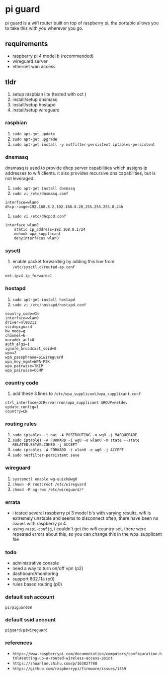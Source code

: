 # pi guard

pi guard is a wifi router built on top of raspberry pi, the portable allows you to take this with you wherever you go.

## requirements

* raspberry pi 4 model b (recommended)
* wireguard server
* ethernet wan access

## tldr

1.  setup raspbian lite (tested with oct )
1.  install/setup dnsmasq
1.  install/setup hostapd
1.  install/setup wireguard


### raspbian

1. `sudo apt-get update`
1. `sudo apt-get upgrade`
1. `sudo apt-get install -y netfilter-persistent iptables-persistent`

### dnsmasq

dnsmasq is used to provide dhcp server capabilities which assigns ip addresses to wifi clients.  it also provides recursive dns capabilities, but is not leveraged.

1.  `sudo apt-get install dnsmasq`
1.  `sudo vi /etc/dnsmasq.conf`

```
interface=wlan0
dhcp-range=192.168.8.2,192.168.8.20,255.255.255.0,24h
```

1.  `sudo vi /etc/dhcpcd.conf`

```
interface wlan0
    static ip_address=192.168.8.1/24
    nohook wpa_supplicant
    denyinterfaces wlan0
```

### sysctl

1.  enable packet forwarding by adding this line from `/etc/sysctl.d/routed-ap.conf`

```
net.ipv4.ip_forward=1
```


### hostapd

1.  `sudo apt-get install hostapd`
1.  `sudo vi /etc/hostapd/hostapd.conf`

```
country_code=CN
interface=wlan0
driver=nl80211
ssid=piguard
hw_mode=g
channel=6
macaddr_acl=0
auth_algs=1
ignore_broadcast_ssid=0
wpa=2
wpa_passphrase=piwireguard
wpa_key_mgmt=WPA-PSK
wpa_pairwise=TKIP
wpa_pairwise=CCMP

```

### country code

1.  add these 3 lines to `/etc/wpa_supplicant/wpa_supplicant.conf`

```
ctrl_interface=DIR=/var/run/wpa_supplicant GROUP=netdev
update_config=1
country=CN
```

### routing rules

1. `sudo iptables -t nat -A POSTROUTING -o wg0 -j MASQUERADE`
1. `sudo iptables -A FORWARD -i wg0 -o wlan0 -m state --state RELATED,ESTABLISHED -j ACCEPT`
1. `sudo iptables -A FORWARD -i wlan0 -o wg0 -j ACCEPT`
1. `sudo netfilter-persistent save`

### wireguard

1. `systemctl enable wg-quick@wg0`
1.  `chown -R root:root /etc/wireguard`
1.  `chmod -R og-rwx /etc/wireguard/*`

### errata

* i tested several raspberry pi 3 model b's with varying results, wifi is extremely unstable and seems to disconnect often, there have been no issues with raspberry pi 4.
* using `raspi-config`, i couldn't get the wifi country set, there were repeated errors about this, so you can change this in the wpa_supplicant file

### todo

* administrative console
* need a way to turn on/off vpn (p2)
* dashboard/monitoring
* support 802.11a (p0)
* rules based routing (p0)

### default ssh account

`pi/piguard08`

### default ssid account

`piguard/piwireguard`

### references

* `https://www.raspberrypi.com/documentation/computers/configuration.html#setting-up-a-routed-wireless-access-point`
* `https://zhuanlan.zhihu.com/p/163827788`
* `https://github.com/raspberrypi/firmware/issues/1359`